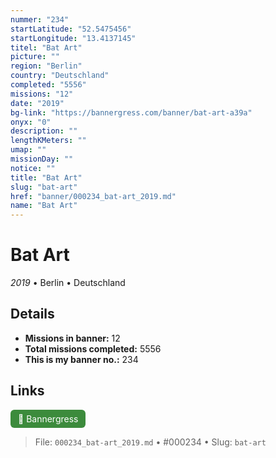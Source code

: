 ```yaml
---
nummer: "234"
startLatitude: "52.5475456"
startLongitude: "13.4137145"
titel: "Bat Art"
picture: ""
region: "Berlin"
country: "Deutschland"
completed: "5556"
missions: "12"
date: "2019"
bg-link: "https://bannergress.com/banner/bat-art-a39a"
onyx: "0"
description: ""
lengthKMeters: ""
umap: ""
missionDay: ""
notice: ""
title: "Bat Art"
slug: "bat-art"
href: "banner/000234_bat-art_2019.md"
name: "Bat Art"
---
```

# Bat Art

*2019* • Berlin • Deutschland





## Details

- **Missions in banner:** 12
- **Total missions completed:** 5556
- **This is my banner no.:** 234





## Links
<a href="https://bannergress.com/banner/bat-art-a39a" target="_blank" style="display:inline-block;margin-right:8px;padding:6px 12px;background:#3c8b3c;color:#fff;text-decoration:none;border-radius:6px;">🔗 Bannergress</a>



> File: `000234_bat-art_2019.md`
> • #000234
> • Slug: `bat-art`
